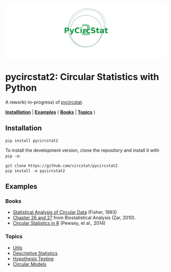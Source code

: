 ![logo](./images/logo.png)

# pycircstat2: Circular Statistics with Python

A rework(-in-progress) of [pycircstat](https://github.com/circstat/pycircstat).

[**Installlation**](#installation) |
[**Examples**](#examples) (
[**Books**](#books) |
[**Topics**](#topics)
)

## Installation

```
pip install pycircstat2
```

To install the development version, clone the repository and install it with `pip -e`:

```
git clone https://github.com/circstat/pycircstat2
pip install -e pycircstat2
```

## Examples

### Books

-   [Statistical Analysis of Circular Data](https://nbviewer.org/github/circstat/pycircstat2/blob/main/examples/B1-Fisher-1993.ipynb) (Fisher, 1993)
-   [Chapter 26 and 27](https://nbviewer.org/github/circstat/pycircstat2/blob/main/examples/B2-Zar-2010.ipynb) from Biostatistical Analysis (Zar, 2010).
-   [Circular Statistics in R](https://nbviewer.org/github/circstat/pycircstat2/blob/main/examples/B3-Pewsey-2014.ipynb) (Pewsey, et al., 2014)

### Topics

-   [Utils](https://nbviewer.org/github/circstat/pycircstat2/blob/main/examples/T0-utils.ipynb)
-   [Descriptive Statistics](https://nbviewer.org/github/circstat/pycircstat2/blob/main/examples/T1-descriptive-statistics.ipynb)
-   [Hypothesis Testing](https://nbviewer.org/github/circstat/pycircstat2/blob/main/examples/T2-hypothesis-testing.ipynb)
-   [Circular Models](https://nbviewer.org/github/circstat/pycircstat2/blob/main/examples/T3-circular-models.ipynb)
